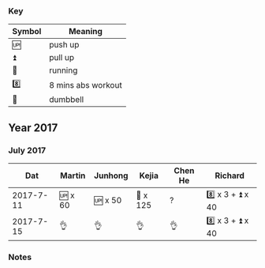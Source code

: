 ### Key

| Symbol            | Meaning               |
|-------------------|-----------------------|
| :up:              | push up               |
| :arrow_double_up: | pull up               |
| :runner:          | running               |
| :eight:           | 8 mins abs workout    |
| :muscle:          | dumbbell              |


## Year 2017

### July 2017

| Dat       | Martin        | Junhong       | Kejia         | Chen He       |Richard        |
|-----------|---------------|---------------|---------------|---------------|---------------|
| 2017-7-11 | :up: x 60     | :up: x 50     | :muscle: x 125| ?             | :eight: x 3 + :arrow_double_up: x 40 |
| 2017-7-15 | :ok_hand:     | :ok_hand:     | :ok_hand:     | :ok_hand:     | :eight: x 3 + :arrow_double_up: x 40 |

### Notes

